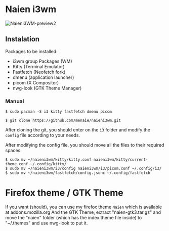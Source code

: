 # Naien i3wm

![NaienI3WM-preview2](https://github.com/user-attachments/assets/6e6ff683-7789-420e-bab0-e9ab3af069b6)


## Instalation
 Packages to be installed:
 - i3wm group Packages (WM)
 - Kitty (Terminal Emulator)
 - Fastfetch (Neofetch fork)
 - dmenu (application launcher)
 - picom (X Compositor)
 - nwg-look (GTK Theme Manager)
 ### Manual

```
$ sudo pacman -S i3 kitty fastfetch dmenu picom

$ git clone https://github.com/menaie/naieni3wm.git
```

After cloning the git, you should enter on the ``i3`` folder and modify the ``config`` file according to your needs.

After modifying the config file, you should move all the files to their required spaces.

```
$ sudo mv ~/naieni3wm/kitty/kitty.conf naieni3wm/kitty/current-theme.conf ~/.config/kitty/
$ sudo mv ~/naieni3wm/i3/config naieni3wm/i3/picom.conf ~/.config/i3/
$ sudo mv ~/naieni3wm/fastfetch/config.jsonc ~/.config/fastfetch
```

# Firefox theme / GTK Theme

If you want (should), you can use my firefox theme ``Naien`` which is available at addons.mozilla.org
And the GTK Theme, extract "naien-gtk3.tar.gz" and move the "naien" folder (which has the index.theme file inside) to "~/.themes" and use nwg-look to put it.
